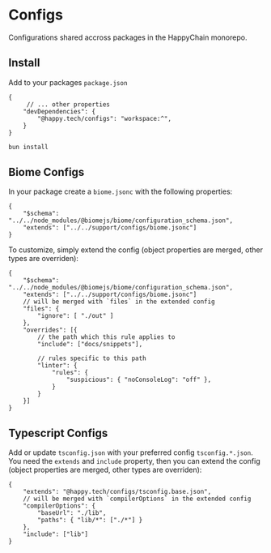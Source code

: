 # Configs

Configurations shared accross packages in the HappyChain monorepo.

## Install

Add to your packages `package.json`

```jsonc
{
     // ... other properties
    "devDependencies": {
        "@happy.tech/configs": "workspace:^",
    }
}
```

```sh
bun install
```

## Biome Configs

In your package create a `biome.jsonc` with the following properties:

```jsonc
{
    "$schema": "../../node_modules/@biomejs/biome/configuration_schema.json",
    "extends": ["../../support/configs/biome.jsonc"]
}
```

To customize, simply extend the config (object properties are merged, other types are overriden):

```jsonc
{
    "$schema": "../../node_modules/@biomejs/biome/configuration_schema.json",
    "extends": ["../../support/configs/biome.jsonc"]
    // will be merged with `files` in the extended config
	"files": {
		"ignore": [ "./out" ]
	},
	"overrides": [{
		// the path which this rule applies to
		"include": ["docs/snippets"],

		// rules specific to this path
		"linter": {
			"rules": {
				"suspicious": { "noConsoleLog": "off" },
			}
		}
	}]
}
```

## Typescript Configs

Add or update `tsconfig.json` with your preferred config `tsconfig.*.json`. You need the `extends`
and `include` property, then you can extend the config (object properties are merged, other types
are overriden):

```jsonc
{
	"extends": "@happy.tech/configs/tsconfig.base.json",
	// will be merged with `compilerOptions` in the extended config
	"compilerOptions": {
		"baseUrl": "./lib",
		"paths": { "lib/*": ["./*"] }
	},
	"include": ["lib"]
}
